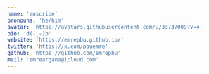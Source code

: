 ```yaml
---
name: 'enscribe'
pronouns: 'he/him'
avatar: 'https://avatars.githubusercontent.com/u/33737009?v=4'
bio: 'd(-_-)b'
website: 'https://emrepbu.github.io/'
twitter: 'https://x.com/pbuemre'
github: 'https://github.com/emrepbu'
mail: 'emreargana@icloud.com'
---
```

